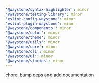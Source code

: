 ```yaml
---
'@waystone/syntax-highlighter': minor
'@waystone/testing-library': minor
'eslint-config-waystone': minor
'eslint-plugin-waystone': minor
'@waystone/components': minor
'@waystone/color': minor
'@waystone/theme': minor
'@waystone/utils': minor
'@waystone/core': minor
'@waystone/cli': minor
'@waystone/ui': minor
'@waystone/stories': minor
---
```


chore: bump deps and add documentation
